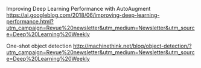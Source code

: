 

Improving Deep Learning Performance with AutoAugment
https://ai.googleblog.com/2018/06/improving-deep-learning-performance.html?utm_campaign=Revue%20newsletter&utm_medium=Newsletter&utm_source=Deep%20Learning%20Weekly


One-shot object detection
http://machinethink.net/blog/object-detection/?utm_campaign=Revue%20newsletter&utm_medium=Newsletter&utm_source=Deep%20Learning%20Weekly
